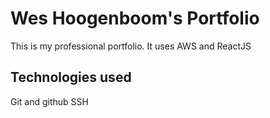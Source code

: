 # Wes Hoogenboom's Portfolio

This is my professional portfolio. It uses AWS and ReactJS

## Technologies used

Git and github
SSH
